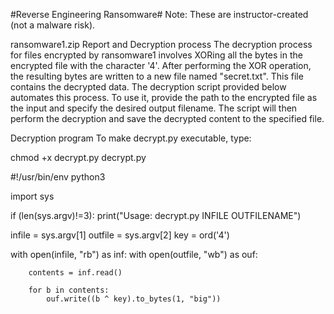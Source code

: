 #Reverse Engineering Ransomware#
Note: These are instructor-created (not a malware risk).

ransomware1.zip
Report and Decryption process
The decryption process for files encrypted by ransomware1 involves XORing all the bytes in the encrypted file with the character '4'. After performing the XOR operation, the resulting bytes are written to a new file named "secret.txt". This file contains the decrypted data. The decryption script provided below automates this process. To use it, provide the path to the encrypted file as the input and specify the desired output filename. The script will then perform the decryption and save the decrypted content to the specified file.

Decryption program
To make decrypt.py executable, type:

chmod +x decrypt.py
decrypt.py

#!/usr/bin/env python3

import sys

if (len(sys.argv)!=3):
    print("Usage: decrypt.py INFILE OUTFILENAME")

infile = sys.argv[1]
outfile = sys.argv[2]
key = ord('4')

with open(infile, "rb") as inf:
    with open(outfile, "wb") as ouf:

        contents = inf.read()
        
        for b in contents:
            ouf.write((b ^ key).to_bytes(1, "big"))
